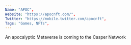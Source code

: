 ```yaml
--- 
Name: "APOC", 
Website: "https://apocnft.com/", 
Twitter: "https://mobile.twitter.com/apocnft", 
Tags: "Games, NFTs", 
--- 
```

<!--lang:en--> 
An apocalyptic Metaverse is coming to the Casper Network
<!--lang:es--] 
Un metaverso apocalíptico llega a Casper Network
<!--lang:de--] 
Eine apokalyptische Metaverse kommt ins Casper-Netzwerk
<!--lang:fr--] 
Un métaverse apocalyptique arrive sur le réseau Casper
<!--lang:pl--] 
Apokaliptyczny Metaverse nadchodzi do Casper Network
<!--lang:uk--] 
Апокаліптичний метавсесвіт наближається до мережі Casper
[!--lang:*--> 
